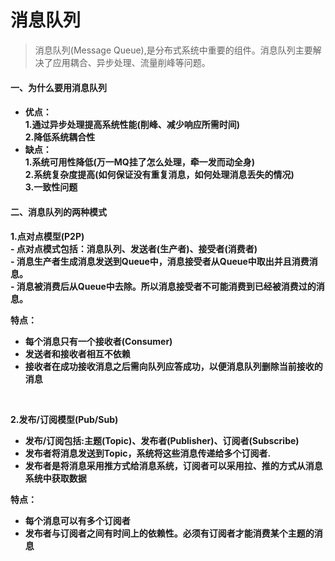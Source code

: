 # 消息队列
> 消息队列(Message Queue),是分布式系统中重要的组件。消息队列主要解决了应用耦合、异步处理、流量削峰等问题。

#### 一、为什么要用消息队列

<h4>

- 优点：<br>
1.通过异步处理提高系统性能(削峰、减少响应所需时间)<br>
2.降低系统耦合性<br>
- 缺点：<br>
1.系统可用性降低(万一MQ挂了怎么处理，牵一发而动全身)<br>
2.系统复杂度提高(如何保证没有重复消息，如何处理消息丢失的情况)<br>
3.一致性问题<br>

</h4>

#### 二、消息队列的两种模式

<h4>
1.点对点模型(P2P)<br>
- 点对点模式包括：消息队列、发送者(生产者)、接受者(消费者)<br>
- 消息生产者生成消息发送到Queue中，消息接受者从Queue中取出并且消费消息。<br>
- 消息被消费后从Queue中去除。所以消息接受者不可能消费到已经被消费过的消息。<br>

特点：
- 每个消息只有一个接收者(Consumer)
- 发送者和接收者相互不依赖
- 接收者在成功接收消息之后需向队列应答成功，以便消息队列删除当前接收的消息
<br>

2.发布/订阅模型(Pub/Sub)<br>
- 发布/订阅包括:主题(Topic)、发布者(Publisher)、订阅者(Subscribe)<br>
- 发布者将消息发送到Topic，系统将这些消息传递给多个订阅者.<br>
- 发布者是将消息采用推方式给消息系统，订阅者可以采用拉、推的方式从消息系统中获取数据

特点：
- 每个消息可以有多个订阅者
- 发布者与订阅者之间有时间上的依赖性。必须有订阅者才能消费某个主题的消息

</h4>

